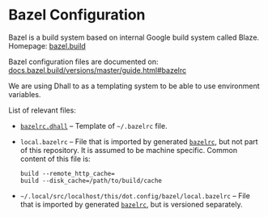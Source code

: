 # Bazel Configuration

Bazel is a build system based on internal Google build system called Blaze.
Homepage: [bazel.build](https://bazel.build/)

Bazel configuration files are documented on:
[docs.bazel.build/versions/master/guide.html#bazelrc
](https://docs.bazel.build/versions/master/guide.html#bazelrc)

We are using Dhall to as a templating system to be able to use environment
variables.

List of relevant files:

*   [`bazelrc.dhall`](./bazelrc.dhall) – Template of `~/.bazelrc` file.

*   `local.bazelrc` – File that is imported by generated
    [`bazelrc`](./bazelrc.dhall), but not part of this repository.  It is
    assumed to be machine specific.  Common content of this file is:

    ```
    build --remote_http_cache=
    build --disk_cache=/path/to/build/cache
    ```

*   `~/.local/src/localhost/this/dot.config/bazel/local.bazelrc` – File that is
    imported by generated [`bazelrc`](./bazelrc.dhall), but is versioned
    separately.

